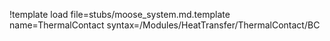 !template load file=stubs/moose_system.md.template name=ThermalContact syntax=/Modules/HeatTransfer/ThermalContact/BC
